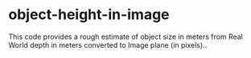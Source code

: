 # object-height-in-image
This code provides a rough estimate of object size in meters from Real World depth in meters converted to Image plane (in pixels)..
